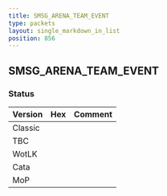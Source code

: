 ```yaml
---
title: SMSG_ARENA_TEAM_EVENT
type: packets
layout: single_markdown_in_list
position: 856
---
```


## SMSG_ARENA_TEAM_EVENT

### Status

Version    | Hex        | Comment
---------- | ---------- | ---------- 
Classic    |            |
TBC        |            |
WotLK      |            |
Cata       |            |
MoP        |            |